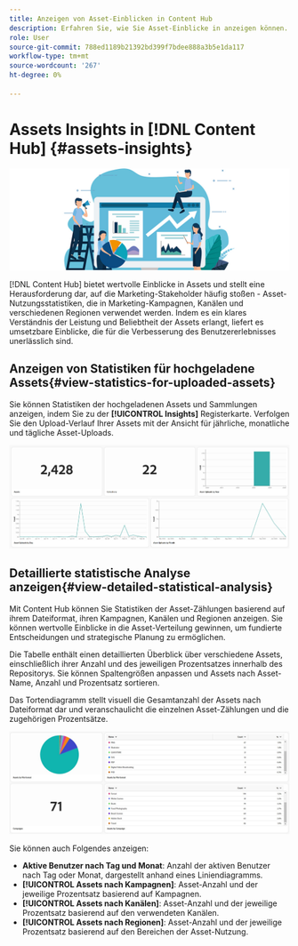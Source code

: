 ```yaml
---
title: Anzeigen von Asset-Einblicken in Content Hub
description: Erfahren Sie, wie Sie Asset-Einblicke in anzeigen können. [!DNL Content Hub]
role: User
source-git-commit: 788ed1189b21392bd399f7bdee888a3b5e1da117
workflow-type: tm+mt
source-wordcount: '267'
ht-degree: 0%

---
```


# Assets Insights in [!DNL Content Hub] {#assets-insights}

![Assets-Einblicke](assets/asset-insights-banner.jpg)

[!DNL Content Hub] bietet wertvolle Einblicke in Assets und stellt eine Herausforderung dar, auf die Marketing-Stakeholder häufig stoßen - Asset-Nutzungsstatistiken, die in Marketing-Kampagnen, Kanälen und verschiedenen Regionen verwendet werden. Indem es ein klares Verständnis der Leistung und Beliebtheit der Assets erlangt, liefert es umsetzbare Einblicke, die für die Verbesserung des Benutzererlebnisses unerlässlich sind.

## Anzeigen von Statistiken für hochgeladene Assets{#view-statistics-for-uploaded-assets}

Sie können Statistiken der hochgeladenen Assets und Sammlungen anzeigen, indem Sie zu der **[!UICONTROL Insights]** Registerkarte. Verfolgen Sie den Upload-Verlauf Ihrer Assets mit der Ansicht für jährliche, monatliche und tägliche Asset-Uploads.

![Hochladen von Asset-Statistiken](assets/assets-insights.jpg)

<!-- You can track the upload history of your assets over the past 30 days or gain a more comprehensive view with data spanning the last 12 months. This feature enables you to evaluate the upload count of assets.  -->

<!-- Go to the **[!UICONTROL [!DNL Insights]]** tab.

2. Select the desired time frame to view the statistics; you can opt for either last 30 days or last 12 months.

Data for the selected time frame is displayed, including the upload count for the specified duration. -->

## Detaillierte statistische Analyse anzeigen{#view-detailed-statistical-analysis}

Mit Content Hub können Sie Statistiken der Asset-Zählungen basierend auf ihrem Dateiformat, ihren Kampagnen, Kanälen und Regionen anzeigen. Sie können wertvolle Einblicke in die Asset-Verteilung gewinnen, um fundierte Entscheidungen und strategische Planung zu ermöglichen.

Die Tabelle enthält einen detaillierten Überblick über verschiedene Assets, einschließlich ihrer Anzahl und des jeweiligen Prozentsatzes innerhalb des Repositorys. Sie können Spaltengrößen anpassen und Assets nach Asset-Name, Anzahl und Prozentsatz sortieren.

Das Tortendiagramm stellt visuell die Gesamtanzahl der Assets nach Dateiformat dar und veranschaulicht die einzelnen Asset-Zählungen und die zugehörigen Prozentsätze.

![Asset-Anzahl nach Asset-Typ-Statistiken](assets/insights-categorial-view.jpg)

Sie können auch Folgendes anzeigen:

* **Aktive Benutzer nach Tag und Monat**: Anzahl der aktiven Benutzer nach Tag oder Monat, dargestellt anhand eines Liniendiagramms.
* **[!UICONTROL Assets nach Kampagnen]**: Asset-Anzahl und der jeweilige Prozentsatz basierend auf Kampagnen.
* **[!UICONTROL Assets nach Kanälen]**: Asset-Anzahl und der jeweilige Prozentsatz basierend auf den verwendeten Kanälen.
* **[!UICONTROL Assets nach Regionen]**: Asset-Anzahl und der jeweilige Prozentsatz basierend auf den Bereichen der Asset-Nutzung.

